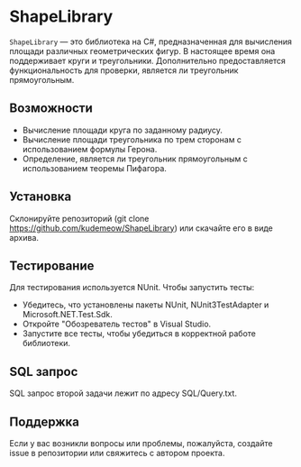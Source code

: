 # ShapeLibrary

`ShapeLibrary` — это библиотека на C#, предназначенная для вычисления площади различных геометрических фигур. В настоящее время она поддерживает круги и треугольники. Дополнительно предоставляется функциональность для проверки, является ли треугольник прямоугольным.

## Возможности

- Вычисление площади круга по заданному радиусу.
- Вычисление площади треугольника по трем сторонам с использованием формулы Герона.
- Определение, является ли треугольник прямоугольным с использованием теоремы Пифагора.

## Установка

Склонируйте репозиторий (git clone https://github.com/kudemeow/ShapeLibrary) или скачайте его в виде архива.

## Тестирование

Для тестирования используется NUnit. Чтобы запустить тесты:  
- Убедитесь, что установлены пакеты NUnit, NUnit3TestAdapter и Microsoft.NET.Test.Sdk.
- Откройте "Обозреватель тестов" в Visual Studio.
- Запустите все тесты, чтобы убедиться в корректной работе библиотеки.

## SQL запрос

SQL запрос второй задачи лежит по адресу SQL/Query.txt.

## Поддержка

Если у вас возникли вопросы или проблемы, пожалуйста, создайте issue в репозитории или свяжитесь с автором проекта.
